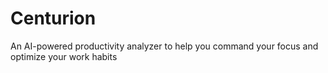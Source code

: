 # Centurion
An AI-powered productivity analyzer to help you command your focus and optimize your work habits
